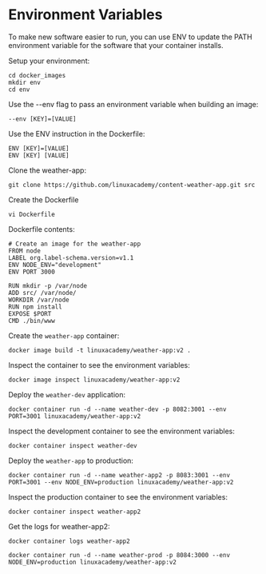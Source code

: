 # Environment Variables

To make new software easier to run, you can use ENV to update the PATH environment variable for the software that your container installs.

Setup your environment:
```
cd docker_images
mkdir env
cd env
```

Use the --env flag to pass an environment variable when building an image:
```
--env [KEY]=[VALUE]
```

Use the ENV instruction in the Dockerfile:
```
ENV [KEY]=[VALUE]  
ENV [KEY] [VALUE]
```

Clone the weather-app:
```
git clone https://github.com/linuxacademy/content-weather-app.git src
```

Create the Dockerfile
```
vi Dockerfile
```

Dockerfile contents:
```
# Create an image for the weather-app
FROM node
LABEL org.label-schema.version=v1.1
ENV NODE_ENV="development"
ENV PORT 3000

RUN mkdir -p /var/node
ADD src/ /var/node/
WORKDIR /var/node
RUN npm install
EXPOSE $PORT
CMD ./bin/www
```

Create the `weather-app` container:
```
docker image build -t linuxacademy/weather-app:v2 .
```

Inspect the container to see the environment variables:
```
docker image inspect linuxacademy/weather-app:v2
```

Deploy the `weather-dev` application:
```
docker container run -d --name weather-dev -p 8082:3001 --env PORT=3001 linuxacademy/weather-app:v2
```

Inspect the development container to see the environment variables:
```
docker container inspect weather-dev
```

Deploy the `weather-app` to production:
```
docker container run -d --name weather-app2 -p 8083:3001 --env PORT=3001 --env NODE_ENV=production linuxacademy/weather-app:v2
```

Inspect the production container to see the environment variables:
```
docker container inspect weather-app2
```

Get the logs for weather-app2:
```
docker container logs weather-app2
```

```
docker container run -d --name weather-prod -p 8084:3000 --env NODE_ENV=production linuxacademy/weather-app:v2
```
